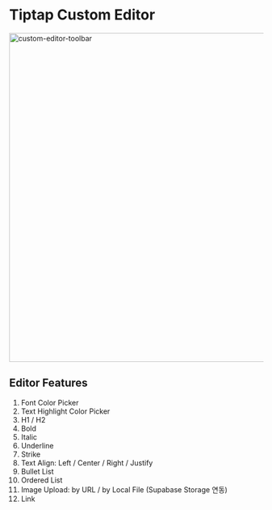 # Tiptap Custom Editor

<img src="https://i.ibb.co/pjc540mr/custom-editor-toolbar.png" alt="custom-editor-toolbar" width="650px"/>

## Editor Features

1. Font Color Picker
2. Text Highlight Color Picker
3. H1 / H2
4. Bold
5. Italic
6. Underline
7. Strike
8. Text Align: Left / Center / Right / Justify
9. Bullet List
10. Ordered List
11. Image Upload: by URL / by Local File (Supabase Storage 연동)
12. Link
